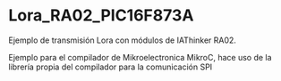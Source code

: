 # Lora_RA02_PIC16F873A
Ejemplo de transmisión Lora con módulos de IAThinker RA02.

Ejemplo para el compilador de Mikroelectronica MikroC, hace uso de la librería propia del compilador para la comunicación SPI
